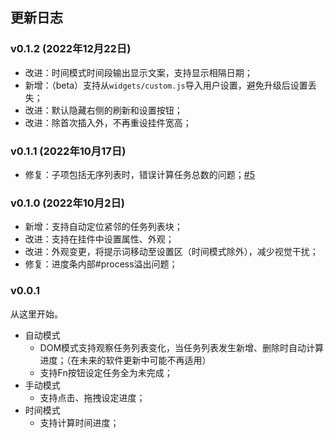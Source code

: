 ## 更新日志

### v0.1.2 (2022年12月22日)

- 改进：时间模式时间段输出显示文案，支持显示相隔日期；
- 新增：（beta）支持从`widgets/custom.js`导入用户设置，避免升级后设置丢失；
- 改进：默认隐藏右侧的刷新和设置按钮；
- 改进：除首次插入外，不再重设挂件宽高；

### v0.1.1 (2022年10月17日)

- 修复：子项包括无序列表时，错误计算任务总数的问题；[#5](https://github.com/OpaqueGlass/progressBarT-sywidget/issues/5)

### v0.1.0 (2022年10月2日)

- 新增：支持自动定位紧邻的任务列表块；
- 改进：支持在挂件中设置属性、外观；
- 改进：外观变更，将提示词移动至设置区（时间模式除外），减少视觉干扰；
- 修复：进度条内部#process溢出问题；

### v0.0.1

从这里开始。

- 自动模式
  - DOM模式支持观察任务列表变化，当任务列表发生新增、删除时自动计算进度；（在未来的软件更新中可能不再适用）
  - 支持Fn按钮设定任务全为未完成；
- 手动模式
  - 支持点击、拖拽设定进度；
- 时间模式
  - 支持计算时间进度；
